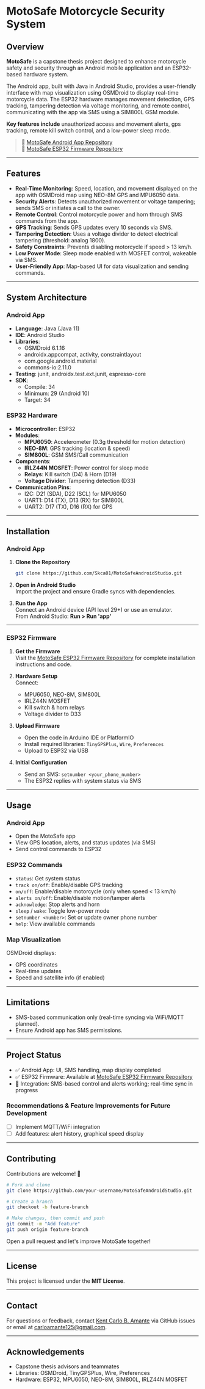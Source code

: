 # MotoSafe Motorcycle Security System

## Overview

**MotoSafe** is a capstone thesis project designed to enhance motorcycle safety and security through an Android mobile application and an ESP32-based hardware system. 

The Android app, built with Java in Android Studio, provides a user-friendly interface with map visualization using OSMDroid to display real-time motorcycle data. The ESP32 hardware manages movement detection, GPS tracking, tampering detection via voltage monitoring, and remote control, communicating with the app via SMS using a SIM800L GSM module.

**Key features include** unauthorized access and movement alerts, gps tracking, remote kill switch control, and a low-power sleep mode.

> 🔗 [MotoSafe Android App Repository](https://github.com/Skca01/MotoSafeAndroidStudio)  
> 🔗 [MotoSafe ESP32 Firmware Repository](https://github.com/Skca01/MotoSafe-ESP32-Firmware)

---

## Features

- **Real-Time Monitoring**: Speed, location, and movement displayed on the app with OSMDroid map using NEO-8M GPS and MPU6050 data.
- **Security Alerts**: Detects unauthorized movement or voltage tampering; sends SMS or initiates a call to the owner.
- **Remote Control**: Control motorcycle power and horn through SMS commands from the app.
- **GPS Tracking**: Sends GPS updates every 10 seconds via SMS.
- **Tampering Detection**: Uses a voltage divider to detect electrical tampering (threshold: analog 1800).
- **Safety Constraints**: Prevents disabling motorcycle if speed > 13 km/h.
- **Low Power Mode**: Sleep mode enabled with MOSFET control, wakeable via SMS.
- **User-Friendly App**: Map-based UI for data visualization and sending commands.

---

## System Architecture

### Android App

- **Language**: Java (Java 11)
- **IDE**: Android Studio
- **Libraries**:
  - OSMDroid 6.1.16
  - androidx.appcompat, activity, constraintlayout
  - com.google.android.material
  - commons-io:2.11.0
- **Testing**: junit, androidx.test.ext.junit, espresso-core
- **SDK**:
  - Compile: 34
  - Minimum: 29 (Android 10)
  - Target: 34

### ESP32 Hardware

- **Microcontroller**: ESP32
- **Modules**:
  - **MPU6050**: Accelerometer (0.3g threshold for motion detection)
  - **NEO-8M**: GPS tracking (location & speed)
  - **SIM800L**: GSM SMS/Call communication
- **Components**:
  - **IRLZ44N MOSFET**: Power control for sleep mode
  - **Relays**: Kill switch (D4) & Horn (D19)
  - **Voltage Divider**: Tampering detection (D33)
- **Communication Pins**:
  - I2C: D21 (SDA), D22 (SCL) for MPU6050
  - UART1: D14 (TX), D13 (RX) for SIM800L
  - UART2: D17 (TX), D16 (RX) for GPS

---

## Installation

### Android App

1. **Clone the Repository**  
   ```bash
   git clone https://github.com/Skca01/MotoSafeAndroidStudio.git
   ```

2. **Open in Android Studio**  
   Import the project and ensure Gradle syncs with dependencies.

3. **Run the App**  
   Connect an Android device (API level 29+) or use an emulator.  
   From Android Studio: **Run > Run 'app'**

---

### ESP32 Firmware

1. **Get the Firmware**  
   Visit the [MotoSafe ESP32 Firmware Repository](https://github.com/Skca01/MotoSafe-ESP32-Firmware) for complete installation instructions and code.

2. **Hardware Setup**  
   Connect:
   - MPU6050, NEO-8M, SIM800L
   - IRLZ44N MOSFET
   - Kill switch & horn relays
   - Voltage divider to D33

3. **Upload Firmware**
   - Open the code in Arduino IDE or PlatformIO
   - Install required libraries: `TinyGPSPlus`, `Wire`, `Preferences`
   - Upload to ESP32 via USB

4. **Initial Configuration**
   - Send an SMS: `setnumber <your_phone_number>`
   - The ESP32 replies with system status via SMS

---

## Usage

### Android App

- Open the MotoSafe app
- View GPS location, alerts, and status updates (via SMS)
- Send control commands to ESP32

### ESP32 Commands

- `status`: Get system status
- `track on/off`: Enable/disable GPS tracking
- `on/off`: Enable/disable motorcycle (only when speed < 13 km/h)
- `alerts on/off`: Enable/disable motion/tamper alerts
- `acknowledge`: Stop alerts and horn
- `sleep` / `wake`: Toggle low-power mode
- `setnumber <number>`: Set or update owner phone number
- `help`: View available commands

### Map Visualization

OSMDroid displays:
- GPS coordinates
- Real-time updates
- Speed and satellite info (if enabled)

---

## Limitations

- SMS-based communication only (real-time syncing via WiFi/MQTT planned).
- Ensure Android app has SMS permissions.

---

## Project Status

- ✅ Android App: UI, SMS handling, map display completed
- ✅ ESP32 Firmware: Available at [MotoSafe ESP32 Firmware Repository](https://github.com/Skca01/MotoSafe-ESP32-Firmware)
- 🔄 Integration: SMS-based control and alerts working; real-time sync in progress

### Recommendations & Feature Improvements for Future Development

- [ ] Implement MQTT/WiFi integration
- [ ] Add features: alert history, graphical speed display

---

## Contributing

Contributions are welcome! 🚀

```bash
# Fork and clone
git clone https://github.com/your-username/MotoSafeAndroidStudio.git

# Create a branch
git checkout -b feature-branch

# Make changes, then commit and push
git commit -m "Add feature"
git push origin feature-branch
```

Open a pull request and let's improve MotoSafe together!

---

## License

This project is licensed under the **MIT License**.

---

## Contact

For questions or feedback, contact [Kent Carlo B. Amante](https://github.com/Skca01) via GitHub issues or email at carloamante125@gmail.com.

---

## Acknowledgements

- Capstone thesis advisors and teammates
- Libraries: OSMDroid, TinyGPSPlus, Wire, Preferences
- Hardware: ESP32, MPU6050, NEO-8M, SIM800L, IRLZ44N MOSFET
